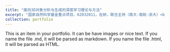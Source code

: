 ```yaml
---
title: "面向3D对象分析与生成的深度学习理论与方法"
excerpt: "国家自然科学基金重点项目，62032011，在研，联合主持（南大-南航-浙大）<br/><img src='/images/500x300.png'>"
collection: portfolio
---
```


This is an item in your portfolio. It can be have images or nice text. If you name the file .md, it will be parsed as markdown. If you name the file .html, it will be parsed as HTML. 
